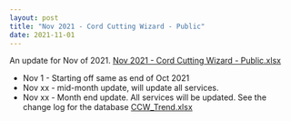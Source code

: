 ```yaml
---
layout: post
title: "Nov 2021 - Cord Cutting Wizard - Public"
date: 2021-11-01
---
```

<p>An update for Nov of 2021. <a href="/Nov 2021 - Cord Cutting Wizard - Public.xlsx">Nov 2021 - Cord Cutting Wizard - Public.xlsx</a>
  <p>
    <ul>
      <li>Nov 1 - Starting off same as end of Oct 2021
      <li>Nov xx - mid-month update, will update all services. 
      <li>Nov xx - Month end update. All services will be updated. See the change log for the database <a href="/CCW_Trend.xlsx">CCW_Trend.xlsx</a>
